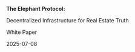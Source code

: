 <div class. titlepage">

**The Elephant Protocol:**

Decentralized Infrastructure for Real Estate Truth

White Paper

2025-07-08 